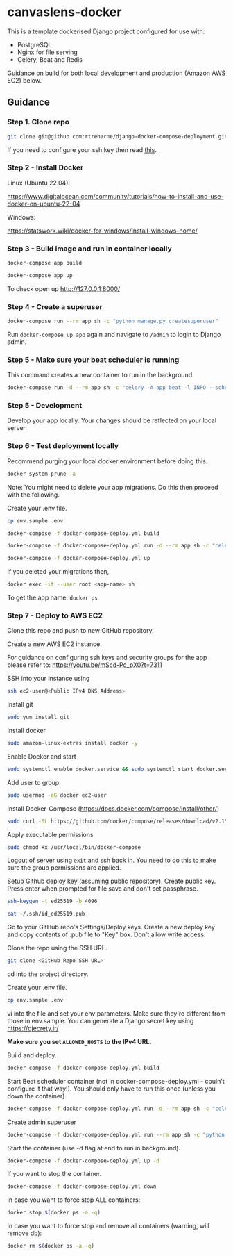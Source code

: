 # canvaslens-docker

This is a template dockerised Django project configured for use with:

+ PostgreSQL
+ Nginx for file serving
+ Celery, Beat and Redis

Guidance on build for both local development and production (Amazon AWS EC2) below.

## Guidance

### Step 1. Clone repo

```bash
git clone git@github.com:rtreharne/django-docker-compose-deployment.git
```

If you need to configure your ssh key then read <a href="https://docs.github.com/en/authentication/connecting-to-github-with-ssh/adding-a-new-ssh-key-to-your-github-account" target="_blank">this</a>.

### Step 2 - Install Docker

Linux (Ubuntu 22.04):

https://www.digitalocean.com/community/tutorials/how-to-install-and-use-docker-on-ubuntu-22-04

Windows:

https://statswork.wiki/docker-for-windows/install-windows-home/

### Step 3 - Build image and run in container locally

```bash
docker-compose app build
```

```bash
docker-compose app up
```
To check open up http://127.0.0.1:8000/

### Step 4 - Create a superuser
```bash
docker-compose run --rm app sh -c "python manage.py createsuperuser"
```
Run `docker-compose up app` again and navigate to `/admin` to login to Django admin.

### Step 5 - Make sure your beat scheduler is running

This command creates a new container to run in the background.

```bash
docker-compose run -d --rm app sh -c "celery -A app beat -l INFO --scheduler django_celery_beat.schedulers:DatabaseScheduler"
```

### Step 5 - Development

Develop your app locally. Your changes should be reflected on your local server

### Step 6 - Test deployment locally

Recommend purging your local docker environment before doing this.

```bash
docker system prune -a
```
Note: You might need to delete your app migrations. Do this then proceed with the following.

Create your .env file.
```bash
cp env.sample .env
```

```bash
docker-compose -f docker-compose-deploy.yml build
```
```bash
docker-compose -f docker-compose-deploy.yml run -d --rm app sh -c "celery -A app beat -l INFO --scheduler django_celery_beat.schedulers:DatabaseScheduler"
```
```bash
docker-compose -f docker-compose-deploy.yml up
```

If you deleted your migrations then,
```bash
docker exec -it --user root <app-name> sh
```

To get the app name: `docker ps`

### Step 7 - Deploy to AWS EC2

Clone this repo and push to new GitHub repository.

Create a new AWS EC2 instance.

For guidance on configuring ssh keys and security groups for the app please refer to: https://youtu.be/mScd-Pc_pX0?t=7311

SSH into your instance using
```bash
ssh ec2-user@<Public IPv4 DNS Address>
```

Install git
```bash
sudo yum install git
```

Install docker
```bash
sudo amazon-linux-extras install docker -y
```

Enable Docker and start
```bash
sudo systemctl enable docker.service && sudo systemctl start docker.service
```

Add user to group
```bash
sudo usermod -aG docker ec2-user
```

Install Docker-Compose
(https://docs.docker.com/compose/install/other/)
```bash
sudo curl -SL https://github.com/docker/compose/releases/download/v2.15.1/docker-compose-linux-x86_64 -o /usr/local/bin/docker-compose
```

Apply executable permissions
```bash
sudo chmod +x /usr/local/bin/docker-compose
```

Logout of server using `exit` and ssh back in. You need to do this to make sure the group permissions are applied.

Setup Github deploy key (assuming public repository). Create public key. Press enter when prompted for file save and don't set passphrase.

```bash
ssh-keygen -t ed25519 -b 4096
```

```bash
cat ~/.ssh/id_ed25519.pub
```

Go to your GitHub repo's Settings/Deploy keys. Create a new deploy key and copy contents of .pub file to "Key" box. Don't allow write access.


Clone the repo using the SSH URL.
```bash
git clone <GitHub Repo SSH URL>
```

cd into the project directory.

Create your .env file.
```bash
cp env.sample .env
```

vi into the file and set your env parameters. Make sure they're different from those in env.sample. You can generate a Django secret key using https://djecrety.ir/

**Make sure you set `ALLOWED_HOSTS` to the IPv4 URL.**

Build and deploy.


```bash
docker-compose -f docker-compose-deploy.yml build
```

Start Beat scheduler container (not in docker-compose-deploy.yml - couln't configure it that way!). You should only have to run this once (unless you down the container).
```bash
docker-compose -f docker-compose-deploy.yml run -d --rm app sh -c "celery -A app beat -l INFO --scheduler django_celery_beat.schedulers:DatabaseScheduler"
```

Create admin superuser
```bash
docker-compose -f docker-compose-deploy.yml run --rm app sh -c "python manage.py createsuperuser"
```

Start the container (use -d flag at end to run in background).
```bash
docker-compose -f docker-compose-deploy.yml up -d
```

If you want to stop the container.
```bash
docker-compose -f docker-compose-deploy.yml down
```

In case you want to force stop ALL containers:
```bash
docker stop $(docker ps -a -q)
```

In case you want to force stop and remove all containers (warning, will remove db):
```bash
docker rm $(docker ps -a -q)
```




